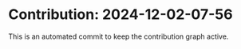 # Contribution: 2024-12-02-07-56
This is an automated commit to keep the contribution graph active.
